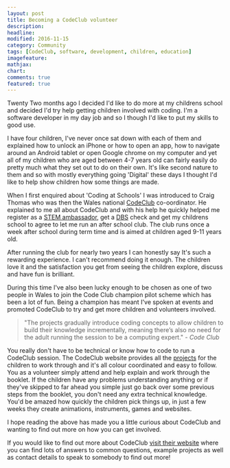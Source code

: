 ```yaml
---
layout: post
title: Becoming a CodeClub volunteer
description: 
headline: 
modified: 2016-11-15
category: Community
tags: [CodeClub, software, development, children, education]
imagefeature: 
mathjax: 
chart: 
comments: true
featured: true
---
```


Twenty Two months ago I decided I'd like to do more at my childrens school and decided I'd try help getting children involved with coding. I'm a software developer in my day job and so I though I'd like to put my skills to good use. 

I have four children, I've never once sat down with each of them and explained how to unlock an iPhone or how to open an app, how to navigate around an Android tablet or open Google chrome on my computer and yet all of my children who are aged between 4-7 years old can fairly easily do pretty much what they set out to do on their own. It's like second nature to them and so with mostly everything going 'Digital' these days I thought I'd like to help show children how some things are made.

When I first enquired about 'Coding at Schools' I was introduced to Craig Thomas who was then the Wales national [CodeClub](https://www.codeclub.org.uk/) co-oordinator. He explained to me all about CodeClub and with his help he quickly helped me register as a [STEM ambassador](http://www.stemnet.org.uk/ambassadors/), get a [DBS](https://www.gov.uk/government/organisations/disclosure-and-barring-service) check and get my childrens school to agree to let me run an after school club. The club runs once a week after school during term time and is aimed at children aged 9-11 years old.

After running the club for nearly two years I can honestly say It's such a rewarding experience. I can't recommend doing it enough. The children love it and the satisfaction you get from seeing the children explore, discuss and have fun is brilliant.

During this time I've also been lucky enough to be chosen as one of two people in Wales to join the Code Club champion pilot scheme which has been a lot of fun. Being a champion has meant I've spoken at events and promoted CodeClub to try and get more children and volunteers involved.

> "The projects gradually introduce coding concepts to allow children to build their knowledge incrementally, meaning there’s also no need for the adult running the session to be a computing expert." *- Code Club*

You really don't have to be technical or know how to code to run a CodeClub session. The CodeClub website provides all the [projects](https://www.codeclubprojects.org/en-GB/) for the children to work through and it's all colour coordinated and easy to follow. You as a volunteer simply attend and help explain and work through the booklet. If the children have any problems understanding anything or if they've skipped to far ahead you simple just go back over some previous steps from the booklet, you don't need any extra technical knowledge. You'd be amazed how quickly the children pick things up, in just a few weeks they create animations, instruments, games and websites.

I hope reading the above has made you a little curious about CodeClub and wanting to find out more on how you can get involved.

If you would like to find out more about CodeClub [visit their website](https://www.codeclub.org.uk/about) where you can find lots of answers to common questions, example projects as well as contact details to speak to somebody to find out more!